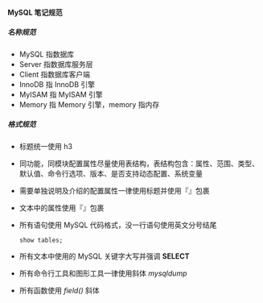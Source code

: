 #### MySQL 笔记规范

##### 名称规范

* MySQL 指数据库
* Server 指数据库服务层
* Client 指数据库客户端
* InnoDB 指 InnoDB 引擎
* MyISAM 指 MyISAM 引擎
* Memory 指 Memory 引擎，memory 指内存

##### 格式规范

* 标题统一使用 h3

* 同功能，同模块配置属性尽量使用表结构，表结构包含：属性、范围、类型、默认值、命令行选项、版本、是否支持动态配置、系统变量

* 需要单独说明及介绍的配置属性一律使用标题并使用『』包裹

* 文本中的属性使用『』包裹

* 所有语句使用 MySQL 代码格式，没一行语句使用英文分号结尾

  ```mysql
  show tables;
  ```

* 所有文本中使用的 MySQL 关键字大写并强调 **SELECT**

* 所有命令行工具和图形工具一律使用斜体 *mysqldump*

* 所有函数使用 *field()* 斜体

